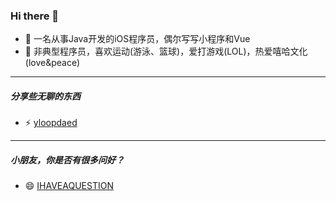 ### Hi there 👋

<!--
**YorickYu/YorickYu** is a ✨ _special_ ✨ repository because its `README.md` (this file) appears on your GitHub profile.

Here are some ideas to get you started:

- 🔭 I’m currently working on ...
- 🌱 I’m currently learning ...
- 👯 I’m looking to collaborate on ...
- 🤔 I’m looking for help with ...
- 💬 Ask me about ...
- 📫 How to reach me: ...
- 😄 Pronouns: ...
- ⚡ Fun fact: ...
-->

- 🔭 一名从事Java开发的iOS程序员，偶尔写写小程序和Vue
- 🌱 非典型程序员，喜欢运动(游泳、篮球)，爱打游戏(LOL)，热爱嘻哈文化(love&peace)

---

##### 分享些无聊的东西

- ⚡ [yloopdaed](http://yloopdaed.icu/)


---

##### 小朋友，你是否有很多问好？

- 😄 [IHAVEAQUESTION](https://github.com/YorickYu/IHAVEAQUESTION)
